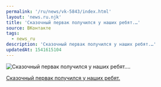 ```yaml
---
permalink: '/ru/news/vk-5843/index.html'
layout: 'news.ru.njk'
title: 'Сказочный первак получился у наших ребят.…'
source: ВКонтакте
tags:
  - news_ru
description: 'Сказочный первак получился у наших ребят.…'
updatedAt: 1541615104
---
```

![Сказочный первак получился у наших ребят.…](https://sun9-64.userapi.com/impf/c637630/v637630075/3d839/QoS1sHwG3kY.jpg?size=512x512&quality=96&proxy=1&sign=78f0106029e090c8282f188bbe1dea0a&c_uniq_tag=rswCnCSV4C4IHfNBivKw_eISXAbwtArby3iNpAlcW5E&type=album)

[Сказочный первак получился у наших ребят.](https://m.vk.com/audio?act=audio_playlist-131429_53182298&api_view=67683dd5b5f259e67ad38683dd5b50)
